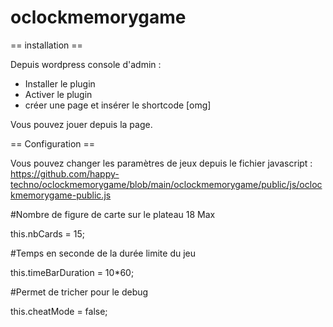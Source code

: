 # oclockmemorygame

== installation ==

Depuis wordpress console d'admin :
- Installer le plugin 
- Activer le plugin 
- créer une page et insérer le shortcode [omg]

Vous pouvez jouer depuis la page.


== Configuration ==

Vous pouvez changer les paramètres de jeux depuis le fichier javascript :
https://github.com/happy-techno/oclockmemorygame/blob/main/oclockmemorygame/public/js/oclockmemorygame-public.js

#Nombre de figure de carte sur le plateau 18 Max

this.nbCards = 15;  
  
#Temps en seconde de la durée limite du jeu

this.timeBarDuration = 10*60;	      
  
#Permet de tricher pour le debug

this.cheatMode = false;

